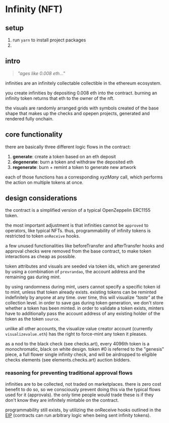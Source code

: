 # Infinity (NFT)

## setup

1. run `yarn` to install project packages
2. 

## intro

> *"ages like 0.008 eth..."*

infinities are an infinitely collectable collectible in the ethereum ecosystem.

you create infinities by depositing 0.008 eth into the contract. burning an infinity token returns that eth to the owner of the nft.

the visuals are randomly arranged grids with symbols created of the base shape that makes up the checks and opepen projects, generated and rendered fully onchain.

## core functionality

there are basically three different logic flows in the contract:

1. **generate**: create a token based on an eth deposit
2. **degenerate**: burn a token and withdraw the deposited eth
3. **regenerate**: burn + remint a token to generate new artwork

each of those functions has a corresponding _xyzMany_ call, which performs the action on multiple tokens at once.

## design considerations

the contract is a simplified version of a typical OpenZeppelin ERC1155 token. 

the most important adjustment is that infinities cannot be `approved` to operators, like typical NFTs. thus, programmability of infinity tokens is restricted to token `onReceive` hooks.

a few unused functionalities like beforeTransfer and afterTransfer hooks and approval checks were removed from the base contract, to make token interactions as cheap as possible.

token attributes and visuals are seeded via token ids, which are generated by using a combination of `prevrandao`, the account address and the remaining gas during mint.

by using randomness during mint, users cannot specify a specific token id to mint, unless that token already exists. existing tokens can be reminted indefinitely by anyone at any time. over time, this will visualize *"taste"* at the collection level.
in order to save gas during token generation, we don't store whether a token has been minted. in order to validate a token exists, minters have to additionally pass the account address of any existing holder of the token as the token `source`.

unlike all other accounts, the visualize value creator account (currently `visualizevalue.eth`) has the right to force-mint any token it pleases.

as a nod to the black check (see checks.art), every 4096th token is a monochromatic, black on white design. token #0 is referred to the "genesis" piece, a full flower single infinity check, and will be airdropped to eligible checks elements (see elements.checks.art) auction bidders.

### reasoning for preventing traditional approval flows

infinities are to be collected, not traded on marketplaces. there is zero cost benefit to do so, so we consciously prevent doing this via the typical flows used for it (approvals). the only time people would trade these is if they don't know they are infinitely mintable on the contract.

programmability still exists, by utilizing the onReceive hooks outlined in the [EIP](https://eips.ethereum.org/EIPS/eip-1155) (contracts can run arbitrary logic when being sent infinity tokens).

